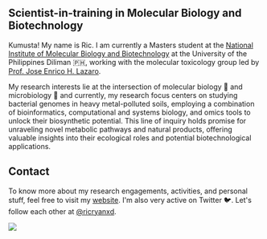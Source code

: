 Scientist-in-training in Molecular Biology and Biotechnology
---
Kumusta! My name is Ric. I am currently a Masters student at the [National Institute of Molecular Biology and Biotechnology](https://nimbb.upd.edu.ph/) at the University of the Philippines Diliman 🇵🇭, working with the molecular toxicology group led by [Prof. Jose Enrico H. Lazaro](https://nimbb.upd.edu.ph/faculty/jhlazaro/).

My research interests lie at the intersection of molecular biology 🧬 and microbiology 🦠 and currently, my research focus centers on studying bacterial genomes in heavy metal-polluted soils, employing a combination of bioinformatics, computational and systems biology, and omics tools to unlock their biosynthetic potential. This line of inquiry holds promise for unraveling novel metabolic pathways and natural products, offering valuable insights into their ecological roles and potential biotechnological applications.

Contact
----
To know more about my research engagements, activities, and personal stuff, feel free to visit my [website](https://rhregalado.github.io/).
I'm also very active on Twitter 🐦. Let's follow each other at [@ricryanxd](https://twitter.com/ricryanxd).<br>

<a><img src="https://komarev.com/ghpvc/?username=rhregalado&style=for-the-badge"></a>
